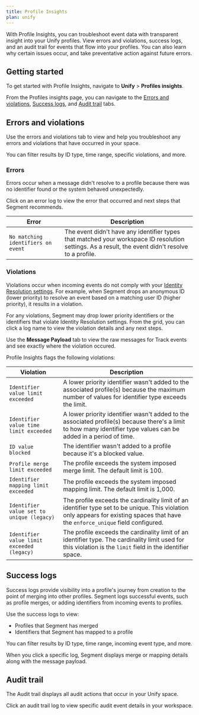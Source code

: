 ```yaml
---
title: Profile Insights 
plan: unify
---
```


With Profile Insights, you can troubleshoot event data with transparent insight into your Unify profiles. View errors and violations, success logs, and an audit trail for events that flow into your profiles. You can also learn why certain issues occur, and take preventative action against future errors.

## Getting started

To get started with Profile Insights, navigate to **Unify** > **Profiles insights**.

From the Profiles insights page, you can navigate to the [Errors and violations](#errors-and-violations), [Success logs](#success-logs), and [Audit trail](#audit-trail) tabs.

## Errors and violations

Use the errors and violations tab to view and help you troubleshoot any errors and violations that have occurred in your space.

You can filter results by ID type, time range, specific violations, and more.

### Errors

Errors occur when a message didn't resolve to a profile because there was no identifier found or the system behaved unexpectedly.

Click on an error log to view the error that occurred and next steps that Segment recommends.

| Error     | Description                                   |
|---------------|-----------------------------------------------|
| `No matching identifiers on event`  |  The event didn't have any identifier types that matched your workspace ID resolution settings. As a result, the event didn't resolve to a profile.                          |

### Violations

Violations occur when incoming events do not comply with your [Identity Resolution settings](/docs/unify/identity-resolution/identity-resolution-settings). For example, when Segment drops an anonymous ID (lower priority) to resolve an event based on a matching user ID (higher priority), it results in a violation. 

For any violations, Segment may drop lower priority identifiers or the identifiers that violate Identity Resolution settings. From the grid, you can click a log name to view the violation details and any next steps. 

Use the **Message Payload** tab to view the raw messages for Track events and see exactly where the violation occured.

Profile Insights flags the following violations:

| Violation     | Description                                   |
|---------------|-----------------------------------------------|
| `Identifier value limit exceeded`  |  A lower priority identifier wasn't added to the associated profile(s) because the maximum number of values for identifier type exceeds the limit.                           |
| `Identifier value time limit exceeded` | A lower priority identifier wasn't added to the associated profile(s) because there's a limit to how many identifier type values can be added in a period of time.                         |
| `ID value blocked`                     | The identifier wasn't added to a profile because it's a blocked value.                         |
| `Profile merge limit exceeded`         | The profile exceeds the system imposed merge limit. The default limit is 100.                       |
| `Identifier mapping limit exceeded`    |  The profile exceeds the system imposed mapping limit. The default limit is 1,000.                         |
| `Identifier value set to unique (legacy)` |  The profile exceeds the cardinality limit of an identifier type set to be unique. This violation only appears for existing spaces that have the `enforce_unique` field configured.                      |
| `Identifier value limit exceeded (legacy)` | The profile exceeds the cardinality limit of an identifier type. The cardinality limit used for this violation is the `limit` field in the identifier space.                     |

## Success logs

Success logs provide visibility into a profile's journey from creation to the point of merging into other profiles. Segment logs successful events, such as profile merges, or adding identifiers from incoming events to profiles. 

Use the success logs to view:
- Profiles that Segment has merged
- Identifiers that Segment has mapped to a profile 

You can filter results by ID type, time range, incoming event type, and more.

When you click a specific log, Segment displays merge or mapping details along with the message payload.


## Audit trail

The Audit trail displays all audit actions that occur in your Unify space.  

Click an audit trail log to view specific audit event details in your workspace.


